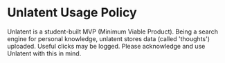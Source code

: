 # Unlatent Usage Policy

Unlatent is a student-built MVP (Minimum Viable Product). Being a search engine for personal knowledge, unlatent stores data (called 'thoughts') uploaded. Useful clicks may be logged. Please acknowledge and use Unlatent with this in mind.

